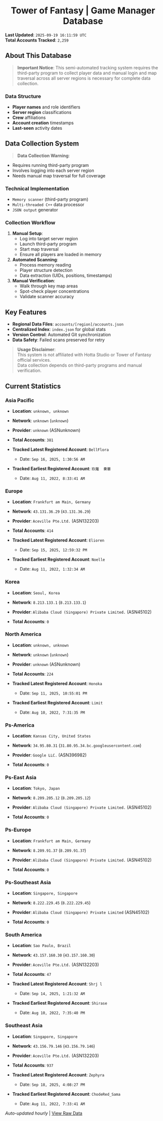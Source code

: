 <h1 align='center'>Tower of Fantasy | Game Manager Database</h1>

**Last Updated**: `2025-09-19 16:11:59 UTC`  
**Total Accounts Tracked**: `2,259`  

## About This Database

> **Important Notice**: This semi-automated tracking system requires the third-party program to collect player data and manual login and map traversal across all server regions is necessary for complete data collection.

### Data Structure
- **Player names** and role identifiers  
- **Server region** classifications  
- **Crew** affiliations  
- **Account creation** timestamps  
- **Last-seen** activity dates  

## Data Collection System

> **Data Collection Warning**:  
- Requires running third-party program  
- Involves logging into each server region  
- Needs manual map traversal for full coverage  

### Technical Implementation
- `Memory scanner` (third-party program)  
- `Multi-threaded C++` data processor  
- `JSON output` generator  

### Collection Workflow
1. **Manual Setup**:  
   - Log into target server region  
   - Launch third-party program  
   - Start map traversal  
   - Ensure all players are loaded in memory  
2. **Automated Scanning**:  
   - Process memory reading  
   - Player structure detection  
   - Data extraction (UIDs, positions, timestamps)  
3. **Manual Verification**:  
   - Walk through key map areas  
   - Spot-check player concentrations  
   - Validate scanner accuracy  

## Key Features
- **Regional Data Files**: `accounts/[region]/accounts.json`  
- **Centralized Index**: `index.json` for global stats  
- **Version Control**: Automated Git synchronization  
- **Data Safety**: Failed scans preserved for retry  

> **Usage Disclaimer**:  
This system is not affiliated with Hotta Studio or Tower of Fantasy official services.  
Data collection depends on third-party programs and manual verification.

## Current Statistics

### Asia Pacific

- **Location**: `unknown, unknown`  
- **Network**: `unknown` (`unknown`)  
- **Provider**: `unknown` (ASNunknown)  

- **Total Accounts**: `381`  
- **Tracked Latest Registered Account**: `BellFlora`  
  - Date: `Sep 16, 2025, 1:30:56 AM`  
- **Tracked Earliest Registered Account**: `玖薙  奏華`  
  - Date: `Aug 11, 2022, 8:33:41 AM`  

### Europe

- **Location**: `Frankfurt am Main, Germany`  
- **Network**: `43.131.36.29` (`43.131.36.29`)  
- **Provider**: `Aceville Pte.Ltd.` (ASN132203)  

- **Total Accounts**: `414`  
- **Tracked Latest Registered Account**: `Elioren`  
  - Date: `Sep 15, 2025, 12:59:32 PM`  
- **Tracked Earliest Registered Account**: `Noelle`  
  - Date: `Aug 11, 2022, 1:32:34 AM`  

### Korea

- **Location**: `Seoul, Korea`  
- **Network**: `8.213.133.1` (`8.213.133.1`)  
- **Provider**: `Alibaba Cloud (Singapore) Private Limited.` (ASN45102)  

- **Total Accounts**: `0`  

### North America

- **Location**: `unknown, unknown`  
- **Network**: `unknown` (`unknown`)  
- **Provider**: `unknown` (ASNunknown)  

- **Total Accounts**: `224`  
- **Tracked Latest Registered Account**: `Honoka`  
  - Date: `Sep 11, 2025, 10:55:01 PM`  
- **Tracked Earliest Registered Account**: `Limit`  
  - Date: `Aug 10, 2022, 7:31:35 PM`  

### Ps-America

- **Location**: `Kansas City, United States`  
- **Network**: `34.95.80.31` (`31.80.95.34.bc.googleusercontent.com`)  
- **Provider**: `Google LLC.` (ASN396982)  

- **Total Accounts**: `0`  

### Ps-East Asia

- **Location**: `Tokyo, Japan`  
- **Network**: `8.209.205.12` (`8.209.205.12`)  
- **Provider**: `Alibaba Cloud (Singapore) Private Limited.` (ASN45102)  

- **Total Accounts**: `0`  

### Ps-Europe

- **Location**: `Frankfurt am Main, Germany`  
- **Network**: `8.209.91.37` (`8.209.91.37`)  
- **Provider**: `Alibaba Cloud (Singapore) Private Limited.` (ASN45102)  

- **Total Accounts**: `0`  

### Ps-Southeast Asia

- **Location**: `Singapore, Singapore`  
- **Network**: `8.222.229.45` (`8.222.229.45`)  
- **Provider**: `Alibaba Cloud (Singapore) Private Limited` (ASN45102)  

- **Total Accounts**: `0`  

### South America

- **Location**: `Sao Paulo, Brazil`  
- **Network**: `43.157.160.30` (`43.157.160.30`)  
- **Provider**: `Aceville Pte.Ltd.` (ASN132203)  

- **Total Accounts**: `47`  
- **Tracked Latest Registered Account**: `Shrj l`  
  - Date: `Sep 14, 2025, 1:21:32 AM`  
- **Tracked Earliest Registered Account**: `Shirase `  
  - Date: `Aug 10, 2022, 7:35:40 PM`  

### Southeast Asia

- **Location**: `Singapore, Singapore`  
- **Network**: `43.156.79.146` (`43.156.79.146`)  
- **Provider**: `Aceville Pte.Ltd.` (ASN132203)  

- **Total Accounts**: `937`  
- **Tracked Latest Registered Account**: `Zephyra`  
  - Date: `Sep 18, 2025, 4:08:27 PM`  
- **Tracked Earliest Registered Account**: `ChodeRed_Sama`  
  - Date: `Aug 11, 2022, 7:33:41 AM`  


*Auto-updated hourly* | [View Raw Data](https://github.com/soevielofficial/tofgm-database)